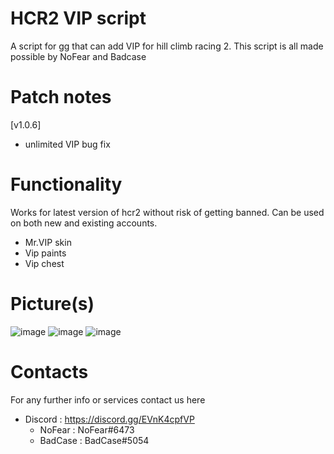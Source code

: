 # HCR2 VIP script
A script for gg that can add VIP for hill climb racing 2.
This script is all made possible by NoFear and Badcase

# Patch notes
[v1.0.6]
* unlimited VIP bug fix

# Functionality
Works for latest version of hcr2 without risk of getting banned. Can be used on both new and existing accounts.

* Mr.VIP skin
* Vip paints
* Vip chest

# Picture(s)
![image](https://user-images.githubusercontent.com/41923731/213916921-ac62c1a4-8c86-403c-8e67-c19e5c4790da.png)
![image](https://user-images.githubusercontent.com/41923731/213916936-b7134d93-9c8f-405f-8e45-4a6af111cf78.png)
![image](https://user-images.githubusercontent.com/41923731/213916956-9411af5b-1cff-46c8-9f8e-751b55d14eed.png)

# Contacts
For any further info or services contact us here
* Discord : https://discord.gg/EVnK4cpfVP
  - NoFear : NoFear#6473
  - BadCase : BadCase#5054
